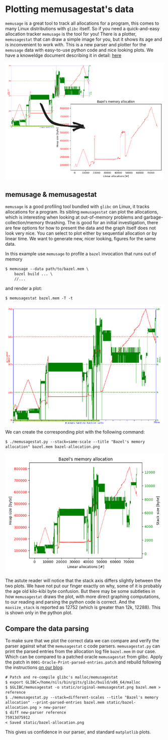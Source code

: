 # Plotting memusagestat's data

`memusage` is a great tool to track all allocations for a program,
this comes to many Linux distributions with `glibc` itself.
So if you need a quick-and-easy allocation tracker `memusage` is the tool for you!
There is a plotter, `memusagestat` that can draw a simple image for you,
but it shows its age and is inconvenient to work with.
  This is a new parser and plotter for the `memusage` data
with easy-to-use python code and nice looking plots.
We have a knoweldge document describing it in detail: [here]

![Improvement](static/memusagestat-bazel-improvement.png)

[here]: http://meroton.com/docs/captains-log/plotting-memusagestat-with-python/

## memusage & memusagestat

`memusage` is a good profiling tool bundled with `glibc` on Linux,
it tracks allocations for a program.
Its sibling `memusagestat` can plot the allocations,
which is interesting when looking at out-of-memory problems
and garbage-collection/memory thrashing.
The is good for an initial investigation,
there are few options for how to present the data
and the graph itself does not look very nice.
You can select to plot either by sequential allocation or by linear time.
We want to generate new,
nicer looking, figures
for the same data.

In this example use `memusage` to profile a `bazel` invocation that runs out of memory

```
$ memusage --data path/to/bazel.mem \
    bazel build ... \
    //...
```

and render a plot:

```
$ memusagestat bazel.mem -T -t
```

![original memusagestat plot](static/original-memusagestat.png)

We can create the corresponding plot with the following command:

```
$ ./memusagestat.py --stack=same-scale --title "Bazel's memory allocation" bazel.mem bazel-allocation.png
```

![new plot](static/bazel-allocation.png)

The astute reader will notice that the stack axis differs slightly between the two plots.
We have not put our finger exactly on why,
some of it is probably the age old kilo-kibi byte confusion.
But there may be some subtleties in how `memusagestat` draws the plot,
with more direct graphing computations,
to our reading and parsing the python code is correct.
And the `maxsize_stack` is reported as 12752
(which is greater than 12k, 12288).
This is shown only in the python plot.

## Compare the data parsing

To make sure that we plot the correct data
we can compare and verify the parser against what the `memusagestat` c code parsers.
`memusagestat.py` can print the parsed entries from the allocation log file `bazel.mem` in our case.
Which can be compared to a patched oracle `memusagestat` from glibc.
Apply the patch in `0001-Oracle-Print-parsed-entries.patch`
and rebuild following the instructions [on our blog].

```
# Patch and re-compile glibc's malloc/memusagestat
$ export GLIBC=/home/nils/bin/gits/glibc/build/x86_64/malloc
$ $GLIBC/memusagestat -o static/original-memusagestat.png bazel.mem > reference
$ ./memusagestat.py --stack=different-scales --title "Bazel's memory allocation" --print-parsed-entries bazel.mem static/bazel-allocation.png > new-parser
$ diff new-parser reference
75913d75912
< Saved static/bazel-allocation.png
```

This gives us confidence in our parser, and standard `matplotlib` plots.

[on our blog]: https://meroton.com/docs/captains-log/Plotting-memusagestat-with-python/#building-memusagestat-and-glibc
